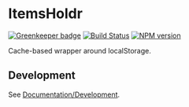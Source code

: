 <!-- {{Top}} -->
# ItemsHoldr

[![Greenkeeper badge](https://badges.greenkeeper.io/FullScreenShenanigans/ItemsHoldr.svg)](https://greenkeeper.io/)
[![Build Status](https://travis-ci.org/FullScreenShenanigans/ItemsHoldr.svg?branch=master)](https://travis-ci.org/FullScreenShenanigans/ItemsHoldr)
[![NPM version](https://badge.fury.io/js/itemsholdr.svg)](http://badge.fury.io/js/itemsholdr)

Cache-based wrapper around localStorage.
<!-- {{/Top}} -->

<!-- {{Development}} -->
## Development

See [Documentation/Development](https://github.com/FullScreenShenanigans/Documentation).


<!-- {{/Development}} -->
